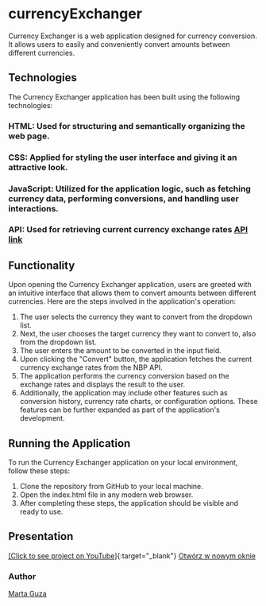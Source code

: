 # currencyExchanger
Currency Exchanger is a web application designed for currency conversion. It allows users to easily and conveniently convert amounts between different currencies.

## Technologies
The Currency Exchanger application has been built using the following technologies:

### HTML: Used for structuring and semantically organizing the web page.
### CSS: Applied for styling the user interface and giving it an attractive look.
### JavaScript: Utilized for the application logic, such as fetching currency data, performing conversions, and handling user interactions.
### API: Used for retrieving current currency exchange rates [API link](https://exchangerate.host/#/)

## Functionality
Upon opening the Currency Exchanger application, users are greeted with an intuitive interface that allows them to convert amounts between different currencies. Here are the steps involved in the application's operation:

1. The user selects the currency they want to convert from the dropdown list.
2. Next, the user chooses the target currency they want to convert to, also from the dropdown list.
3. The user enters the amount to be converted in the input field.
4. Upon clicking the "Convert" button, the application fetches the current currency exchange rates from the NBP API.
5. The application performs the currency conversion based on the exchange rates and displays the result to the user.
6. Additionally, the application may include other features such as conversion history, currency rate charts, or configuration options. These features can be further expanded as part of the application's development.

## Running the Application
To run the Currency Exchanger application on your local environment, follow these steps:

1. Clone the repository from GitHub to your local machine.
2. Open the index.html file in any modern web browser.
3. After completing these steps, the application should be visible and ready to use.

## Presentation
[[Click to see project on YouTube]](https://youtu.be/NBoq-TIK-Rs){:target="_blank"}
<a href="https://youtu.be/NBoq-TIK-Rs" target="_blank">Otwórz w nowym oknie</a>

### Author
[Marta Guza ](https://github.com/martunia880)
